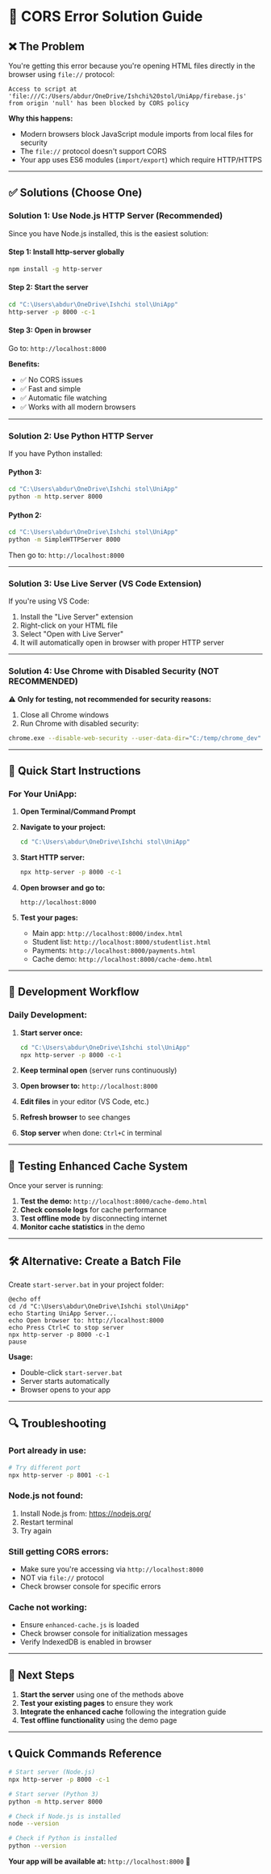 # 🚨 CORS Error Solution Guide

## ❌ **The Problem**
You're getting this error because you're opening HTML files directly in the browser using `file://` protocol:

```
Access to script at 'file:///C:/Users/abdur/OneDrive/Ishchi%20stol/UniApp/firebase.js' 
from origin 'null' has been blocked by CORS policy
```

**Why this happens:**
- Modern browsers block JavaScript module imports from local files for security
- The `file://` protocol doesn't support CORS
- Your app uses ES6 modules (`import/export`) which require HTTP/HTTPS

---

## ✅ **Solutions (Choose One)**

### **Solution 1: Use Node.js HTTP Server (Recommended)**

Since you have Node.js installed, this is the easiest solution:

#### **Step 1: Install http-server globally**
```bash
npm install -g http-server
```

#### **Step 2: Start the server**
```bash
cd "C:\Users\abdur\OneDrive\Ishchi stol\UniApp"
http-server -p 8000 -c-1
```

#### **Step 3: Open in browser**
Go to: `http://localhost:8000`

**Benefits:**
- ✅ No CORS issues
- ✅ Fast and simple
- ✅ Automatic file watching
- ✅ Works with all modern browsers

---

### **Solution 2: Use Python HTTP Server**

If you have Python installed:

#### **Python 3:**
```bash
cd "C:\Users\abdur\OneDrive\Ishchi stol\UniApp"
python -m http.server 8000
```

#### **Python 2:**
```bash
cd "C:\Users\abdur\OneDrive\Ishchi stol\UniApp"
python -m SimpleHTTPServer 8000
```

Then go to: `http://localhost:8000`

---

### **Solution 3: Use Live Server (VS Code Extension)**

If you're using VS Code:

1. Install the "Live Server" extension
2. Right-click on your HTML file
3. Select "Open with Live Server"
4. It will automatically open in browser with proper HTTP server

---

### **Solution 4: Use Chrome with Disabled Security (NOT RECOMMENDED)**

⚠️ **Only for testing, not recommended for security reasons:**

1. Close all Chrome windows
2. Run Chrome with disabled security:
```bash
chrome.exe --disable-web-security --user-data-dir="C:/temp/chrome_dev"
```

---

## 🚀 **Quick Start Instructions**

### **For Your UniApp:**

1. **Open Terminal/Command Prompt**
2. **Navigate to your project:**
   ```bash
   cd "C:\Users\abdur\OneDrive\Ishchi stol\UniApp"
   ```

3. **Start HTTP server:**
   ```bash
   npx http-server -p 8000 -c-1
   ```

4. **Open browser and go to:**
   ```
   http://localhost:8000
   ```

5. **Test your pages:**
   - Main app: `http://localhost:8000/index.html`
   - Student list: `http://localhost:8000/studentlist.html`
   - Payments: `http://localhost:8000/payments.html`
   - Cache demo: `http://localhost:8000/cache-demo.html`

---

## 🔧 **Development Workflow**

### **Daily Development:**

1. **Start server once:**
   ```bash
   cd "C:\Users\abdur\OneDrive\Ishchi stol\UniApp"
   npx http-server -p 8000 -c-1
   ```

2. **Keep terminal open** (server runs continuously)

3. **Open browser to:** `http://localhost:8000`

4. **Edit files** in your editor (VS Code, etc.)

5. **Refresh browser** to see changes

6. **Stop server** when done: `Ctrl+C` in terminal

---

## 📱 **Testing Enhanced Cache System**

Once your server is running:

1. **Test the demo:** `http://localhost:8000/cache-demo.html`
2. **Check console logs** for cache performance
3. **Test offline mode** by disconnecting internet
4. **Monitor cache statistics** in the demo

---

## 🛠️ **Alternative: Create a Batch File**

Create `start-server.bat` in your project folder:

```batch
@echo off
cd /d "C:\Users\abdur\OneDrive\Ishchi stol\UniApp"
echo Starting UniApp Server...
echo Open browser to: http://localhost:8000
echo Press Ctrl+C to stop server
npx http-server -p 8000 -c-1
pause
```

**Usage:**
- Double-click `start-server.bat`
- Server starts automatically
- Browser opens to your app

---

## 🔍 **Troubleshooting**

### **Port already in use:**
```bash
# Try different port
npx http-server -p 8001 -c-1
```

### **Node.js not found:**
1. Install Node.js from: https://nodejs.org/
2. Restart terminal
3. Try again

### **Still getting CORS errors:**
- Make sure you're accessing via `http://localhost:8000`
- NOT via `file://` protocol
- Check browser console for specific errors

### **Cache not working:**
- Ensure `enhanced-cache.js` is loaded
- Check browser console for initialization messages
- Verify IndexedDB is enabled in browser

---

## 🎯 **Next Steps**

1. **Start the server** using one of the methods above
2. **Test your existing pages** to ensure they work
3. **Integrate the enhanced cache** following the integration guide
4. **Test offline functionality** using the demo page

---

## 📞 **Quick Commands Reference**

```bash
# Start server (Node.js)
npx http-server -p 8000 -c-1

# Start server (Python 3)
python -m http.server 8000

# Check if Node.js is installed
node --version

# Check if Python is installed
python --version
```

**Your app will be available at:** `http://localhost:8000` 🚀 